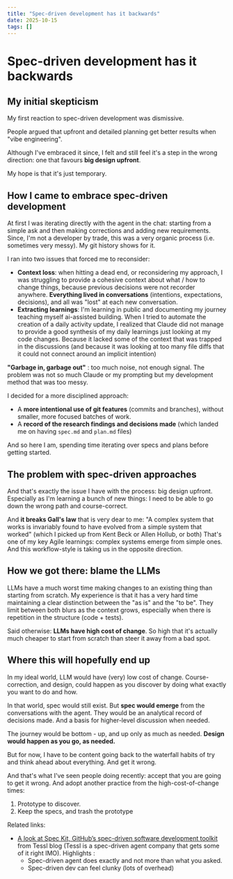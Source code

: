 ```yaml
---
title: "Spec-driven development has it backwards"
date: 2025-10-15
tags: []
---
```


# Spec-driven development has it backwards

## My initial skepticism

My first reaction to spec-driven development was dismissive. 

People argued that upfront and detailed planning get better results when "vibe engineering".

Although I've embraced it since, I felt and still feel it's a step in the wrong direction: one that favours **big design upfront**.

My hope is that it's just temporary.

## How I came to embrace spec-driven development

At first I was iterating directly with the agent in the chat: starting from a simple ask and then making corrections and adding new requirements.
Since, I'm not a developer by trade, this was a very organic process (i.e. sometimes very messy). My git history shows for it. 

I ran into two issues that forced me to reconsider:
- **Context loss**: when hitting a dead end, or reconsidering my approach, I was struggling to provide a cohesive context about what / how to change things, because previous decisions were not recorder anywhere. **Everything lived in conversations** (intentions, expectations, decisions), and all was "lost" at each new conversation.
- **Extracting learnings**: I'm learning in public and documenting my journey teaching myself ai-assisted building. When I tried to automate the creation of a daily activity update, I realized that Claude did not manage to provide a good synthesis of my daily learnings just looking at my code changes. Because it lacked some of the context that was trapped in the discussions (and because it was looking at too many file diffs that it could not connect around an implicit intention)

**"Garbage in, garbage out"** : too much noise, not enough signal. 
The problem was not so much Claude or my prompting but my development method that was too messy. 

I decided for a more disciplined approach: 
- A **more intentional use of git features** (commits and branches), without smaller, more focused batches of work.
- A **record of the research findings and decisions made** (which landed me on having `spec.md` and `plan.md` files)

And so here I am, spending time iterating over specs and plans before getting started.

## The problem with spec-driven approaches

And that's exactly the issue I have with the process: big design upfront.
Especially as I'm learning a bunch of new things: I need to be able to go down the wrong path and course-correct.

And **it breaks Gall's law** that is very dear to me: "A complex system that works is invariably found to have evolved from a simple system that worked" (which I picked up from Kent Beck or Allen Hollub, or both)
That's one of my key Agile learnings: complex systems emerge from simple ones.
And this workflow-style is taking us in the opposite direction.

## How we got there: blame the LLMs

LLMs have a much worst time making changes to an existing thing than starting from scratch. 
My experience is that it has a very hard time maintaining a clear distinction between the "as is" and the "to be". 
They limit between both blurs as the context grows, especially when there is repetition in the structure (code + tests).

Said otherwise: **LLMs have high cost of change**. 
So high that it's actually much cheaper to start from scratch than steer it away from a bad spot.

## Where this will hopefully end up

In my ideal world, LLM would have (very) low cost of change. 
Course-correction, and design, could happen as you discover by doing what exactly you want to do and how.

In that world, spec would still exist. 
But **spec would emerge** from the conversations with the agent. 
They would be an analytical record of decisions made. 
And a basis for higher-level discussion when needed. 

The journey would be bottom - up,  and up only as much as needed.
**Design would happen as you go, as needed.**

But for now, I have to be content going back to the waterfall habits of try and think ahead about everything.
And get it wrong.

And that's what I've seen people doing recently: accept that you are going to get it wrong. 
And adopt another practice from the high-cost-of-change times: 
1. Prototype to discover. 
2. Keep the specs, and trash the prototype


Related links:
- [A look at Spec Kit, GitHub’s spec-driven software development toolkit](https://ainativedev.io/news/a-look-at-spec-kit-githubs-spec-driven-software-development-toolkit) from Tessl blog (Tessl is a spec-driven agent company that gets some of it right IMO). Highlights : 
  - Spec-driven agent does exactly and not more than what you asked.
  - Spec-driven dev can feel clunky (lots of overhead)